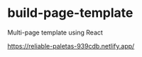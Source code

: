 # build-page-template
Multi-page template using React


https://reliable-paletas-939cdb.netlify.app/
